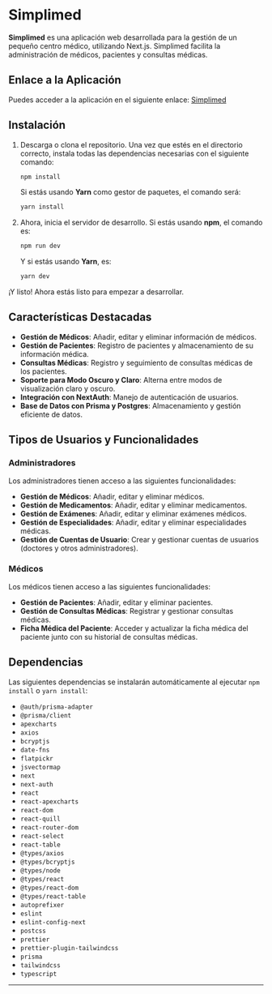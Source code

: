 # Simplimed

**Simplimed** es una aplicación web desarrollada para la gestión de un pequeño centro médico, utilizando Next.js. Simplimed facilita la administración de médicos, pacientes y consultas médicas.

## Enlace a la Aplicación

Puedes acceder a la aplicación en el siguiente enlace: [Simplimed](https://simplimedadmin-dashboard-brypros-projects.vercel.app/)



## Instalación

1. Descarga o clona el repositorio. Una vez que estés en el directorio correcto, instala todas las dependencias necesarias con el siguiente comando:

    ```bash
    npm install
    ```

    Si estás usando **Yarn** como gestor de paquetes, el comando será:

    ```bash
    yarn install
    ```

2. Ahora, inicia el servidor de desarrollo. Si estás usando **npm**, el comando es:

    ```bash
    npm run dev
    ```

    Y si estás usando **Yarn**, es:

    ```bash
    yarn dev
    ```

¡Y listo! Ahora estás listo para empezar a desarrollar.

## Características Destacadas

- **Gestión de Médicos**: Añadir, editar y eliminar información de médicos.
- **Gestión de Pacientes**: Registro de pacientes y almacenamiento de su información médica.
- **Consultas Médicas**: Registro y seguimiento de consultas médicas de los pacientes.
- **Soporte para Modo Oscuro y Claro**: Alterna entre modos de visualización claro y oscuro.
- **Integración con NextAuth**: Manejo de autenticación de usuarios.
- **Base de Datos con Prisma y Postgres**: Almacenamiento y gestión eficiente de datos.

## Tipos de Usuarios y Funcionalidades

### Administradores

Los administradores tienen acceso a las siguientes funcionalidades:
- **Gestión de Médicos**: Añadir, editar y eliminar médicos.
- **Gestión de Medicamentos**: Añadir, editar y eliminar medicamentos.
- **Gestión de Exámenes**: Añadir, editar y eliminar exámenes médicos.
- **Gestión de Especialidades**: Añadir, editar y eliminar especialidades médicas.
- **Gestión de Cuentas de Usuario**: Crear y gestionar cuentas de usuarios (doctores y otros administradores).

### Médicos

Los médicos tienen acceso a las siguientes funcionalidades:
- **Gestión de Pacientes**: Añadir, editar y eliminar pacientes.
- **Gestión de Consultas Médicas**: Registrar y gestionar consultas médicas.
- **Ficha Médica del Paciente**: Acceder y actualizar la ficha médica del paciente junto con su historial de consultas médicas.


## Dependencias

Las siguientes dependencias se instalarán automáticamente al ejecutar `npm install` o `yarn install`:

- `@auth/prisma-adapter`
- `@prisma/client`
- `apexcharts`
- `axios`
- `bcryptjs`
- `date-fns`
- `flatpickr`
- `jsvectormap`
- `next`
- `next-auth`
- `react`
- `react-apexcharts`
- `react-dom`
- `react-quill`
- `react-router-dom`
- `react-select`
- `react-table`
- `@types/axios`
- `@types/bcryptjs`
- `@types/node`
- `@types/react`
- `@types/react-dom`
- `@types/react-table`
- `autoprefixer`
- `eslint`
- `eslint-config-next`
- `postcss`
- `prettier`
- `prettier-plugin-tailwindcss`
- `prisma`
- `tailwindcss`
- `typescript`

---
